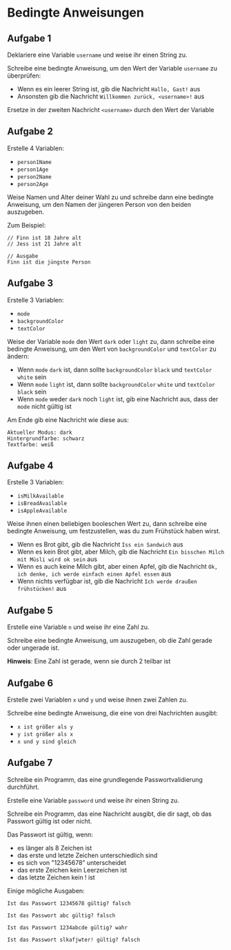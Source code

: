 # Bedingte Anweisungen

## Aufgabe 1

Deklariere eine Variable `username` und weise ihr einen String zu.

Schreibe eine bedingte Anweisung, um den Wert der Variable `username` zu überprüfen:

- Wenn es ein leerer String ist, gib die Nachricht `Hallo, Gast!` aus
- Ansonsten gib die Nachricht `Willkommen zurück, <username>!` aus

Ersetze in der zweiten Nachricht `<username>` durch den Wert der Variable

## Aufgabe 2

Erstelle 4 Variablen:
- `person1Name`
- `person1Age`
- `person2Name`
- `person2Age`

Weise Namen und Alter deiner Wahl zu und schreibe dann eine bedingte Anweisung, um den Namen der jüngeren Person von den beiden auszugeben.

Zum Beispiel:
```plaintext
// Finn ist 18 Jahre alt
// Jess ist 21 Jahre alt

// Ausgabe
Finn ist die jüngste Person
```

## Aufgabe 3

Erstelle 3 Variablen:
- `mode`
- `backgroundColor`
- `textColor`

Weise der Variable `mode` den Wert `dark` oder `light` zu, dann schreibe eine bedingte Anweisung, um den Wert von `backgroundColor` und `textColor` zu ändern:
- Wenn `mode` `dark` ist, dann sollte `backgroundColor` `black` und `textColor` `white` sein
- Wenn `mode` `light` ist, dann sollte `backgroundColor` `white` und `textColor` `black` sein
- Wenn `mode` weder `dark` noch `light` ist, gib eine Nachricht aus, dass der `mode` nicht gültig ist 

Am Ende gib eine Nachricht wie diese aus:
```plaintext
Aktueller Modus: dark 
Hintergrundfarbe: schwarz
Textfarbe: weiß 
```

## Aufgabe 4

Erstelle 3 Variablen:

- `isMilkAvailable`
- `isBreadAvailable`
- `isAppleAvailable`

Weise ihnen einen beliebigen booleschen Wert zu, dann schreibe eine bedingte Anweisung, um festzustellen, was du zum Frühstück haben wirst.

- Wenn es Brot gibt, gib die Nachricht `Iss ein Sandwich` aus
- Wenn es kein Brot gibt, aber Milch, gib die Nachricht `Ein bisschen Milch mit Müsli wird ok sein` aus
- Wenn es auch keine Milch gibt, aber einen Apfel, gib die Nachricht `Ok, ich denke, ich werde einfach einen Apfel essen` aus
- Wenn nichts verfügbar ist, gib die Nachricht `Ich werde draußen frühstücken!` aus

## Aufgabe 5

Erstelle eine Variable `n` und weise ihr eine Zahl zu.

Schreibe eine bedingte Anweisung, um auszugeben, ob die Zahl gerade oder ungerade ist. 

**Hinweis**: Eine Zahl ist gerade, wenn sie durch 2 teilbar ist

## Aufgabe 6

Erstelle zwei Variablen `x` und `y` und weise ihnen zwei Zahlen zu.

Schreibe eine bedingte Anweisung, die eine von drei Nachrichten ausgibt:
- `x ist größer als y`
- `y ist größer als x`
- `x und y sind gleich`

## Aufgabe 7

Schreibe ein Programm, das eine grundlegende Passwortvalidierung durchführt.

Erstelle eine Variable `password` und weise ihr einen String zu.

Schreibe ein Programm, das eine Nachricht ausgibt, die dir sagt, ob das Passwort gültig ist oder nicht.

Das Passwort ist gültig, wenn:

- es länger als 8 Zeichen ist
- das erste und letzte Zeichen unterschiedlich sind
- es sich von "12345678" unterscheidet
- das erste Zeichen kein Leerzeichen ist
- das letzte Zeichen kein ! ist

Einige mögliche Ausgaben:
```plaintext
Ist das Passwort 12345678 gültig? falsch 

Ist das Passwort abc gültig? falsch 

Ist das Passwort 1234abcde gültig? wahr

Ist das Passwort slkafjwter! gültig? falsch
```

